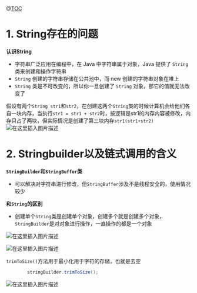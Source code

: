 ﻿@[TOC](目录)

# 1. String存在的问题

**认识String**

 - 字符串广泛应用在编程中，在 Java 中字符串属于对象，Java 提供了 `String` 类来创建和操作字符串
 - `String` 创建的字符串存储在公共池中，而 new 创建的字符串对象在堆上
 - `String` 类是不可改变的，所以你一旦创建了 `String` 对象，那它的值就无法改变了


假设有两个`String str1`和`str2`，在创建这两个`String`类的时候计算机会给他们各自一块内存，当执行`str1 = str1 + str2`时，按逻辑是str1的内存内容被修改，内存只占了两块，但实际情况是创建了第三块内存`str1(str1+str2)`
![在这里插入图片描述](https://img-blog.csdnimg.cn/a44b3f759a7b4b64b87aa0691c9c9f91.png?x-oss-process=image/watermark,type_d3F5LXplbmhlaQ,shadow_50,text_Q1NETiBAWWVhdHNfTGlhbw==,size_18,color_FFFFFF,t_70,g_se,x_16)


# 2. Stringbuilder以及链式调用的含义
**`StringBuilder`和`StringBuffer`类**

 - 可以解决对字符串进行修改，但`StringBuffer`涉及不是线程安全的，使用情况较少

**和`String`的区别**

 - 创建单个`String`类是创建单个对象，创建多个就是创建多个对象，`StringBuilder`是对对象进行操作，一直操作的都是一个对象


![在这里插入图片描述](https://img-blog.csdnimg.cn/e24b5a87fb7642af9f7bdc280989e98c.png?x-oss-process=image/watermark,type_d3F5LXplbmhlaQ,shadow_50,text_Q1NETiBAWWVhdHNfTGlhbw==,size_16,color_FFFFFF,t_70,g_se,x_16)


![在这里插入图片描述](https://img-blog.csdnimg.cn/1e46dbf0f21448a98defaec7f7cc418c.png?x-oss-process=image/watermark,type_d3F5LXplbmhlaQ,shadow_50,text_Q1NETiBAWWVhdHNfTGlhbw==,size_20,color_FFFFFF,t_70,g_se,x_16)



 `trimToSize()`方法用于最小化用于字符的存储，也就是去空
```java
        stringBuilder.trimToSize();
```
![在这里插入图片描述](https://img-blog.csdnimg.cn/318d858a97e04730b9119d015a2ec6a3.png?x-oss-process=image/watermark,type_d3F5LXplbmhlaQ,shadow_50,text_Q1NETiBAWWVhdHNfTGlhbw==,size_20,color_FFFFFF,t_70,g_se,x_16)


